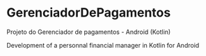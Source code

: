 # GerenciadorDePagamentos
Projeto do Gerenciador de pagamentos - Android (Kotlin)

Development of a personnal financial manager in Kotlin for Android
